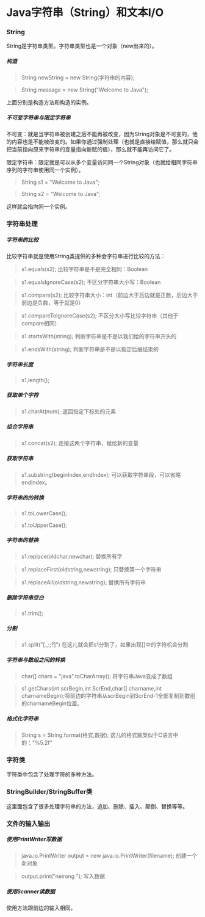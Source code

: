 # Java字符串（String）和文本I/O

### String

String是字符串类型。字符串类型也是一个对象（new出来的）。

##### 构造

> String newString = new String(字符串的内容);

> String message = new String("Welcome to Java");

上面分别是构造方法和构造的实例。

##### 不可变字符串与限定字符串

不可变：就是当字符串被创建之后不能再被改变，因为String对象是不可变的，他的内容也是不能被改变的。如果你通过强制处理（也就是直接给赋值，那么就只会把当前指向原来字符串的变量指向新赋的值），那么就不能再访问它了。

限定字符串：限定就是可以从多个变量访问同一个String对象（也就给相同字符串序列的字符串使用同一个实例）。

> String s1 = "Welcome to Java";

> String s2 = "Welcome to Java";

这样就会指向同一个实例。

### 字符串处理

##### 字符串的比较

比较字符串就是使用String类提供的多种会字符串进行比较的方法：

> s1.equals(s2);	比较字符串是不是完全相同：Boolean

>s1.equalsIgnoreCase(s2);	不区分字符串大小写：Boolean

>s1.compare(s2);	比较字符串大小：int（前边大于后边就是正数，后边大于前边是负数，等于就是0）

>s1.compareToIgnoreCase(s2);	不区分大小写比较字符串（其他于compare相同）

>s1.startsWith(string);	判断字符串是不是以我们给的字符串开头的

>s1.endsWith(string);	判断字符串是不是以指定后缀结束的

##### 字符串长度

> s1,length();	

##### 获取单个字符

> s1.charAt(num);	返回指定下标处的元素

##### 组合字符串

> s1.concat(s2);	连接这两个字符串，赋给新的变量

##### 获取字符串

> s1.substring(beginIndex,endIndex);	可以获取字符串段，可以省略endIndex。

##### 字符串的的转换

>s1.toLowerCase();

>s1.toUpperCase();

##### 字符串的替换

> s1.replace(oldchar,newchar);	替换所有字

> s1.replaceFirst(oldstring,newstring);	只替换第一个字符串

> s1.replaceAll(oldstring,newstring);	替换所有字符串

##### 删除字符串空白

> s1.trim();

##### 分割

> s1.split("[.,:;?]")		在这儿就会把s1分割了，如果出现[]中的字符机会分割

##### 字符串与数组之间的转换

> char[] chars = "java".toCharArray();		将字符串Java变成了数组

> s1.getChars(int scrBegin,int ScrEnd,char[] charname,int charnameBegin);将前边的字符串从scrBegin到ScrEnd-1全部复制到数组的charnameBegin位置。

##### 格式化字符串

> String s = String.format(格式,数据);	这儿的格式就类似于C语言中的："%5.2f"

### 字符类

字符类中包含了处理字符的多种方法。

### StringBuilder/StringBuffer类

这里面包含了很多处理字符串的方法，追加、删除、插入、颠倒、替换等等。

### 文件的输入输出

##### 使用PrintWriter写数据

> java.io.PrintWriter output = new java.io.PrintWriter(filename);	创建一个新对象

> output.print("neirong ");	写入数据

##### 使用Scanner读数据

使用方法跟前边的输入相同。

